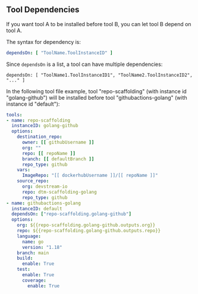 ## Tool Dependencies

If you want tool A to be installed before tool B, you can let tool B depend on tool A.

The syntax for dependency is:
    
```yaml
dependsOn: [ "ToolName.ToolInstanceID" ]
```

Since `dependsOn` is a list, a tool can have multiple dependencies:

```
dependsOn: [ "ToolName1.ToolInstanceID1", "ToolName2.ToolInstanceID2", "..." ]
```

In the following tool file example, tool "repo-scaffolding" (with instance id "golang-github") will be installed before tool "githubactions-golang" (with instance id "default"):

```yaml
tools:
- name: repo-scaffolding
  instanceID: golang-github
  options:
    destination_repo:
      owner: [[ githubUsername ]]
      org: ""
      repo: [[ repoName ]]
      branch: [[ defaultBranch ]]
      repo_type: github
    vars:
      ImageRepo: "[[ dockerhubUsername ]]/[[ repoName ]]"
    source_repo:
      org: devstream-io
      repo: dtm-scaffolding-golang
      repo_type: github
- name: githubactions-golang
  instanceID: default
  dependsOn: ["repo-scaffolding.golang-github"]
  options:
    org: ${{repo-scaffolding.golang-github.outputs.org}}
    repo: ${{repo-scaffolding.golang-github.outputs.repo}}
    language:
      name: go
      version: "1.18"
    branch: main
    build:
      enable: True
    test:
      enable: True
      coverage:
        enable: True
```
